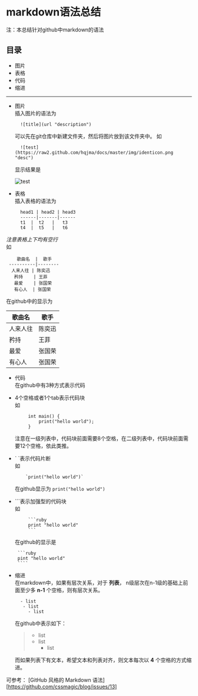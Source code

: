 markdown语法总结
====

注：本总结针对github中markdown的语法

目录
----
- 图片
- 表格
- 代码
- 缩进

----------

- 图片  
插入图片的语法为

        ![title](url "description")

    可以先在git仓库中新建文件夹，然后将图片放到该文件夹中。
    如  
    
        ![test](https://raw2.github.com/hqjma/docs/master/img/identicon.png "desc")

    显示结果是

    ![test](https://raw2.github.com/hqjma/docs/master/img/identicon.png "desc")

- 表格  
插入表格的语法为

        head1 | head2 | head3
        ------|-------|------
        t1  |  t2   |   t3
        t4  |  t5   |   t6

 *注意表格上下均有空行*  
 如
 
~~~ 
    歌曲名  |  歌手
 ----------|--------
  人来人往 | 陈奕迅
   矜持    | 王菲
   最爱    | 张国荣
   有心人  | 张国荣
~~~

在github中的显示为  

   歌曲名  |  歌手
 ----------|--------
  人来人往 | 陈奕迅
   矜持    | 王菲
   最爱    | 张国荣
   有心人  | 张国荣

- 代码   
在github中有3种方式表示代码  
 - 4个空格或者1个tab表示代码块  
 如
            
            int main() {
                print("hello world");           
            }
            
    注意在一级列表中，代码块前面需要8个空格，在二级列表中，代码块前面需要12个空格，依此类推。

 - \` \`表示代码片断  
    如

           `print("hello world")`

    在github显示为 `print("hello world")`
 
 - \`\`\`表示加强型的代码块  
    如
 
            ```ruby
            print "hello world"
            ```
 
    在github的显示是  

        ```ruby
        pint "hello world"
        ````

- 缩进   
在markdown中，如果有层次关系，对于 **列表**， n级层次在n-1级的基础上前面至少多 **n-1** 个空格，则有层次关系。

        - list
         - list
           - list
          
    在github中表示如下：

    > - list
    >  - list
    >    - list

    而如果列表下有文本，希望文本和列表对齐，则文本每次以 **4** 个空格的方式缩进。



可参考： [GitHub 风格的 Markdown 语法][https://github.com/cssmagic/blog/issues/13]
